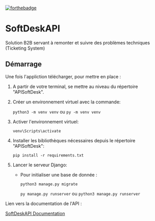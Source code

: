 [![forthebadge](https://forthebadge.com/images/badges/made-with-python.svg)](https://forthebadge.com)

# SoftDeskAPI

Solution B2B servant à remonter et suivre des problèmes techniques (Ticketing System)


## Démarrage

Une fois l'appliction télécharger, pour mettre en place :

1. A partir de votre terminal, se mettre au niveau du répertoire "APISoftDesk".


2. Créer un environnement virtuel avec la commande:

   `python3 -m venv venv` ou `py -m venv venv`


3. Activer l'environnement virtuel:

   `venv\Scripts\activate`


4. Installer les bibliothèques nécessaires depuis le répertoire "APISoftDesk":

   `pip install -r requirements.txt`


5. Lancer le serveur Django:
   - Pour initialiser une base de donnée :
   

      `python3 manage.py migrate` 
      
      `py manage.py runserver` ou `python3 manage.py runserver` 

Lien vers la documentation de l'API :

[SoftDeskAPI Documentation](https://documenter.getpostman.com/view/19944119/UVsFyThV)
